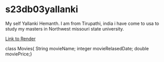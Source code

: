 # s23db03yallanki
My self Yallanki Hemanth. I am from Tirupathi, india i have come to usa to study my masters in Northwest missouri state university.

[Link to Render](https://f23wb03yallanki.onrender.com/)


class Movies{ String movieName;
integer movieRelasedDate; 
double moviePrice;}

